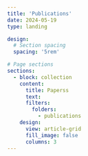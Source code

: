 ```yaml
---
title: 'Publications'
date: 2024-05-19
type: landing

design:
  # Section spacing
  spacing: '5rem'

# Page sections
sections:
  - block: collection
    content:
      title: Paperss
      text:
      filters:
        folders:
          - publications
    design:
      view: article-grid
      fill_image: false
      columns: 3
---
```

